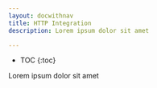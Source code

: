 ```yaml
---
layout: docwithnav
title: HTTP Integration
description: Lorem ipsum dolor sit amet 

---
```


* TOC
{:toc}

Lorem ipsum dolor sit amet